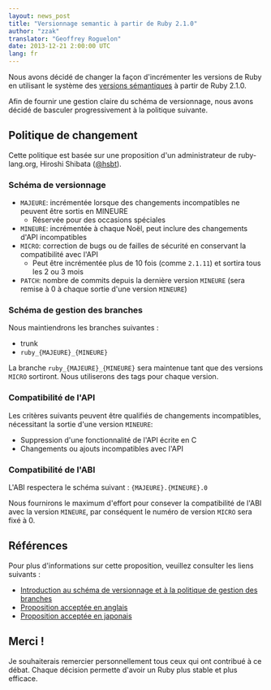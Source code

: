 ```yaml
---
layout: news_post
title: "Versionnage semantic à partir de Ruby 2.1.0"
author: "zzak"
translator: "Geoffrey Roguelon"
date: 2013-12-21 2:00:00 UTC
lang: fr
---
```


Nous avons décidé de changer la façon d'incrémenter les versions de Ruby en
utilisant le système des [versions sémantiques](http://semver.org/) à partir de
Ruby 2.1.0.

Afin de fournir une gestion claire du schéma de versionnage, nous avons décidé
de basculer progressivement à la politique suivante.

## Politique de changement

Cette politique est basée sur une proposition d'un administrateur de ruby-lang.org,
Hiroshi Shibata ([@hsbt](https://twitter.com/hsbt)).

### Schéma de versionnage

* `MAJEURE`: incrémentée lorsque des changements incompatibles ne peuvent être sortis en MINEURE
  * Réservée pour des occasions spéciales
* `MINEURE`: incrémentée à chaque Noël, peut inclure des changements d'API incompatibles
* `MICRO`: correction de bugs ou de failles de sécurité en conservant la compatibilité avec l'API
  * Peut être incrémentée plus de 10 fois (comme `2.1.11`) et sortira tous les 2 ou 3 mois
* `PATCH`: nombre de commits depuis la dernière version `MINEURE` (sera remise à 0 à chaque sortie d'une version `MINEURE`)

### Schéma de gestion des branches

Nous maintiendrons les branches suivantes :

* trunk
* `ruby_{MAJEURE}_{MINEURE}`

La branche `ruby_{MAJEURE}_{MINEURE}` sera maintenue tant que des versions `MICRO`
sortiront.
Nous utiliserons des tags pour chaque version.

### Compatibilité de l'API

Les critères suivants peuvent être qualifiés de changements incompatibles,
nécessitant la sortie d'une version `MINEURE`:

* Suppression d'une fonctionnalité de l'API écrite en C
* Changements ou ajouts incompatibles avec l'API

### Compatibilité de l'ABI

L'ABI respectera le schéma suivant : `{MAJEURE}.{MINEURE}.0`

Nous fournirons le maximum d'effort pour consever la compatibilité de l'ABI avec
la version `MINEURE`, par conséquent le numéro de version `MICRO` sera fixé à 0.

## Références

Pour plus d'informations sur cette proposition, veuillez consulter les liens
suivants :

* [Introduction au schéma de versionnage et à la politique de gestion des branches](http://bugs.ruby-lang.org/issues/8835)
* [Proposition acceptée en anglais](https://gist.github.com/sorah/7803201)
* [Proposition acceptée en japonais](https://gist.github.com/hsbt/7719305)

## Merci !

Je souhaiterais remercier personnellement tous ceux qui ont contribué à ce débat.
Chaque décision permette d'avoir un Ruby plus stable et plus efficace.

